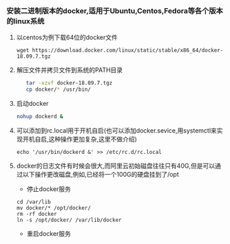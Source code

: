 ### 安装二进制版本的docker,适用于Ubuntu,Centos,Fedora等各个版本的linux系统
1. 以centos为例下载64位的docker文件
	
	```shell
	wget https://download.docker.com/linux/static/stable/x86_64/docker-18.09.7.tgz
	```
2. 解压文件并拷贝文件到系统的PATH目录
	```bash
       tar -xzvf docker-18.09.7.tgz
       cp docker/* /usr/bin/
   ```
3. 启动docker

     ```bash
     nohup dockerd &
     ```
4. 可以添加到rc.local用于开机自启(也可以添加docker.sevice,用systemctl来实现开机自启,这种操作更加复杂,这里不做介绍)

     ```shell
     echo '/usr/bin/dockerd &' >> /etc/rc.d/rc.local
     ```
5. docker的日志文件有时候会很大,而阿里云初始磁盘往往只有40G,但是可以通过以下操作更改磁盘,例如,已经将一个100G的硬盘挂到了/opt
     - 停止docker服务
     ```shell
     cd /var/lib
     mv docker/* /opt/docker/
     rm -rf docker
     ln -s /opt/docker/ /var/lib/docker
     ```
     - 重启docker服务



     


